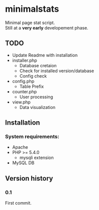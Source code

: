 # minimalstats
Minimal page stat script.  
Still at a **very early** developement phase.

## TODO
* Update Readme with installation
* installer.php
	* Database cretaion
	* Check for installed version/database
	* Config check
* config.php
	* Table Prefix
* counter.php
	* User processing
* view.php
	* Data visualization


## Installation
### System requirements:
* Apache
* PHP >= 5.4.0
	* mysqli extension
* MySQL DB

## Version history
### 0.1
First commit.
